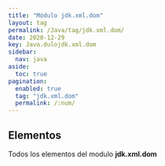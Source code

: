 ```yaml
---
title: "Módulo jdk.xml.dom"
layout: tag
permalink: /Java/tag/jdk.xml.dom/
date: 2020-12-29
key: Java.dulojdk.xml.dom
sidebar: 
  nav: java
aside: 
  toc: true
pagination: 
  enabled: true
  tag: "jdk.xml.dom"
  permalink: /:num/
---
```


<h2>Elementos</h2>
Todos los elementos del modulo <strong>jdk.xml.dom</strong>
